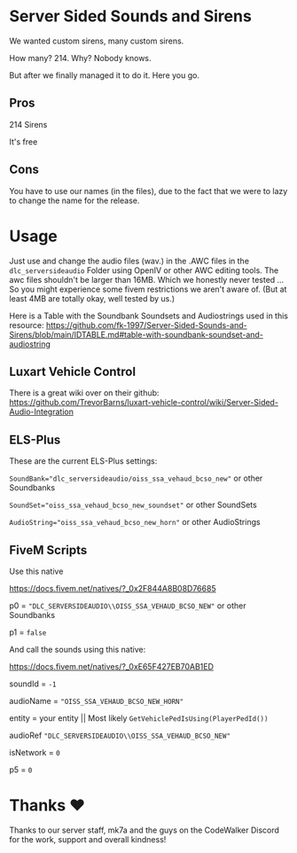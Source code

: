 # Server Sided Sounds and Sirens
 
We wanted custom sirens, many custom sirens.

How many? 214. Why? Nobody knows.
 
 
But after we finally managed it to do it. Here you go.
 
## Pros
214 Sirens

It's free

## Cons
You have to use our names (in the files), due to the fact that we were to lazy to change the name for the release.

# Usage

Just use and change the audio files (wav.) in the .AWC files in the `dlc_serversideaudio` Folder using OpenIV or other AWC editing tools. The awc files shouldn't be larger than 16MB. Which we honestly never tested ... So you might experience some fivem restrictions we aren't aware of. (But at least 4MB are totally okay, well tested by us.)

Here is a Table with the Soundbank Soundsets and Audiostrings used in this resource: https://github.com/fk-1997/Server-Sided-Sounds-and-Sirens/blob/main/IDTABLE.md#table-with-soundbank-soundset-and-audiostring

## Luxart Vehicle Control

There is a great wiki over on their github: https://github.com/TrevorBarns/luxart-vehicle-control/wiki/Server-Sided-Audio-Integration

## ELS-Plus

These are the current ELS-Plus settings:

`SoundBank="dlc_serversideaudio/oiss_ssa_vehaud_bcso_new"` or other Soundbanks

`SoundSet="oiss_ssa_vehaud_bcso_new_soundset"` or other SoundSets

`AudioString="oiss_ssa_vehaud_bcso_new_horn"` or other AudioStrings

## FiveM Scripts

Use this native

https://docs.fivem.net/natives/?_0x2F844A8B08D76685

p0 = `"DLC_SERVERSIDEAUDIO\\OISS_SSA_VEHAUD_BCSO_NEW"` or other Soundbanks

p1 = `false`

And call the sounds using this native:

https://docs.fivem.net/natives/?_0xE65F427EB70AB1ED

soundId = `-1`

audioName = `"OISS_SSA_VEHAUD_BCSO_NEW_HORN"`

entity = your entity || Most likely `GetVehiclePedIsUsing(PlayerPedId())`

audioRef `"DLC_SERVERSIDEAUDIO\\OISS_SSA_VEHAUD_BCSO_NEW"`

isNetwork = `0`

p5 = `0`


# Thanks ❤️

Thanks to our server staff, mk7a and the guys on the CodeWalker Discord for the work, support and overall kindness!
